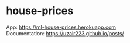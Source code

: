 # house-prices

App: https://ml-house-prices.herokuapp.com  
Documentation: https://uzair223.github.io/posts/
